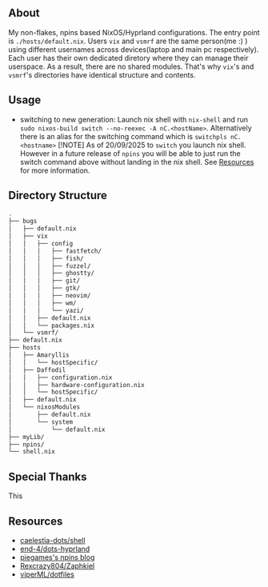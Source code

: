 ## About
My non-flakes, npins based NixOS/Hyprland configurations. The entry point is `./hosts/default.nix`. Users `vix` and `vsmrf` are the same person(me :) ) using different usernames across devices(laptop and main pc respectively). Each user has their own dedicated diretory where they can manage their userspace. As a result, there are no shared modules. That's why `vix`'s and `vsmrf`'s directories have identical structure and contents.
## Usage
- switching to new generation:
Launch nix shell with `nix-shell` and run `sudo nixos-build switch --no-reexec -A nC.<hostName>`. Alternatively there is an alias for the switching command which is `switchpls nC.<hostname>`
[!NOTE]
As of 20/09/2025 to `switch` you launch nix shell. However in a future release of `npins` you will be able to just run the switch command above without landing in the nix shell. See [Resources](#resources) for more information. 
## Directory Structure
```bash
.
├── bugs
│   ├── default.nix
│   ├── vix
│   │   ├── config
│   │   │   ├── fastfetch/
│   │   │   ├── fish/
│   │   │   ├── fuzzel/
│   │   │   ├── ghostty/
│   │   │   ├── git/
│   │   │   ├── gtk/
│   │   │   ├── neovim/
│   │   │   ├── wm/
│   │   │   └── yazi/
│   │   ├── default.nix
│   │   └── packages.nix
│   └── vsmrf/
├── default.nix
├── hosts
│   ├── Amaryllis
│   │   └── hostSpecific/
│   ├── Daffodil
│   │   ├── configuration.nix
│   │   ├── hardware-configuration.nix
│   │   └── hostSpecific/
│   ├── default.nix
│   └── nixosModules
│       ├── default.nix
│       └── system
│           └── default.nix
├── myLib/
├── npins/
└── shell.nix
```

## Special Thanks
This 

## Resources
- [caelestia-dots/shell](https://github.com/caelestia-dots/shell)
- [end-4/dots-hyprland](https://github.com/end-4/dots-hyprland)
- [piegames's npins blog](https://piegames.de/dumps/pinning-nixos-with-npins-revisited/)
- [Rexcrazy804/Zaphkiel](https://github.com/Rexcrazy804/Zaphkiel)
- [viperML/dotfiles](https://github.com/viperML/dotfiles)
